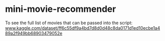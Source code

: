 # mini-movie-recommender


To see the full list of movies that can be passed into the script:
www.kaggle.com/dataset/ff6c55df9a4bd7d8d0d48c8da0171d1ed10ecbe1a489a2f949bb68903479052e


